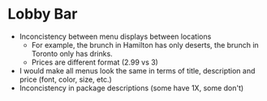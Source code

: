 # Lobby Bar

- Inconcistency between menu displays between locations
  - For example, the brunch in Hamilton has only deserts, the brunch in Toronto only has drinks.
  - Prices are different format (2.99 vs 3)
- I would make all menus look the same in terms of title, description and price (font, color, size, etc.)
- Inconcistency in package descriptions (some have 1X, some don't)
